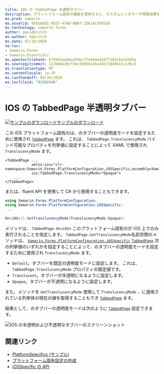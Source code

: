 ```yaml
---
title: IOS の TabbedPage 半透明タブバー
description: プラットフォーム固有の機能を使用すると、カスタムレンダラーや特殊効果を実装することなく、特定のプラットフォームでのみ使用できる機能を使用できます。 この記事では、TabbedPage のタブバーの透明度モードを設定する iOS プラットフォーム固有のを使用する方法について説明します。
ms.prod: xamarin
ms.assetid: 9581AE81-9557-47AD-8B07-25A1AC5F055B
ms.technology: xamarin-forms
author: davidbritch
ms.author: dabritch
ms.date: 01/16/2020
no-loc:
- Xamarin.Forms
- Xamarin.Essentials
ms.openlocfilehash: bfd581eebba259ecf7e4e9a426f7382c8a3d1d5a
ms.sourcegitcommit: 122b8ba3dcf4bc59368a16c44e71846b11c136c5
ms.translationtype: MT
ms.contentlocale: ja-JP
ms.lasthandoff: 09/30/2020
ms.locfileid: "91562549"
---
```

# <a name="tabbedpage-translucent-tab-bar-on-ios"></a>IOS の TabbedPage 半透明タブバー

[![サンプルのダウンロード](~/media/shared/download.png)サンプルのダウンロード](https://docs.microsoft.com/samples/xamarin/xamarin-forms-samples/userinterface-platformspecifics)

この iOS プラットフォーム固有のは、のタブバーの透明度モードを設定するために使用され [`TabbedPage`](xref:Xamarin.Forms.TabbedPage) ます。 これは、 `TabbedPage.TranslucencyMode` バインド可能なプロパティを列挙値に設定することによって XAML で使用され `TranslucencyMode` ます。

```xaml
<TabbedPage ...
            xmlns:ios="clr-namespace:Xamarin.Forms.PlatformConfiguration.iOSSpecific;assembly=Xamarin.Forms.Core"
            ios:TabbedPage.TranslucencyMode="Opaque">
    ...
</TabbedPage>
```

または、fluent API を使用して C# から使用することもできます。

```csharp
using Xamarin.Forms.PlatformConfiguration;
using Xamarin.Forms.PlatformConfiguration.iOSSpecific;
...

On<iOS>().SetTranslucencyMode(TranslucencyMode.Opaque);
```

メソッドは、 `TabbedPage.On<iOS>` このプラットフォーム固有のが iOS 上でのみ実行されることを指定します。 `TabbedPage.SetTranslucencyMode`名前空間のメソッドは、 [`Xamarin.Forms.PlatformConfiguration.iOSSpecific`](xref:Xamarin.Forms.PlatformConfiguration.iOSSpecific) [`TabbedPage`](xref:Xamarin.Forms.TabbedPage) 次の列挙値のいずれかを指定することによって、のタブバーの透明度モードを設定するために使用され `TranslucencyMode` ます。

- `Default`。タブバーを既定の透明度モードに設定します。 これは、`TabbedPage.TranslucencyMode` プロパティの既定値です。
- `Translucent`。タブバーが半透明になるように設定します。
- `Opaque`。タブバーが不透明になるように設定します。

また、メソッドを `GetTranslucencyMode` 使用して `TranslucencyMode` 、に適用されている列挙体の現在の値を取得することもでき [`TabbedPage`](xref:Xamarin.Forms.TabbedPage) ます。

結果として、のタブバーの透明度モードは次のように [`TabbedPage`](xref:Xamarin.Forms.TabbedPage) 設定できます。

![IOS の半透明および不透明なタブバーのスクリーンショット](tabbedpage-translucent-tabbar-images/translucencymodes.png "透明および不透明なタブバー")

## <a name="related-links"></a>関連リンク

- [PlatformSpecifics (サンプル)](/samples/xamarin/xamarin-forms-samples/userinterface-platformspecifics)
- [プラットフォーム固有設定の作成](~/xamarin-forms/platform/platform-specifics/index.md#creating-platform-specifics)
- [iOSSpecific の API](xref:Xamarin.Forms.PlatformConfiguration.iOSSpecific)
